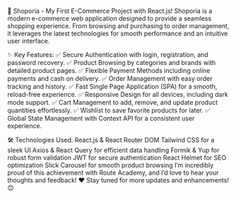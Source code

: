 🚀 Shoporia - My First E-Commerce Project with React.js!
Shoporia is a modern e-commerce web application designed to provide a seamless shopping experience. From browsing and purchasing to order management, it leverages the latest technologies for smooth performance and an intuitive user interface.

✨ Key Features:
✅ Secure Authentication with login, registration, and password recovery.
✅ Product Browsing by categories and brands with detailed product pages.
✅ Flexible Payment Methods including online payments and cash on delivery.
✅ Order Management with easy order tracking and history.
✅ Fast Single Page Application (SPA) for a smooth, reload-free experience.
✅ Responsive Design for all devices, including dark mode support.
✅ Cart Management to add, remove, and update product quantities effortlessly.
✅ Wishlist to save favorite products for later.
✅ Global State Management with Context API for a consistent user experience.


🛠️ Technologies Used:
React.js & React Router DOM
Tailwind CSS for a sleek UI
Axios & React Query for efficient data handling
Formik & Yup for robust form validation
JWT for secure authentication
React Helmet for SEO optimization
Slick Carousel for smooth product browsing
I’m incredibly proud of this achievement with Route Academy, and I’d love to hear your thoughts and feedback! ❤️
Stay tuned for more updates and enhancements! 😊







